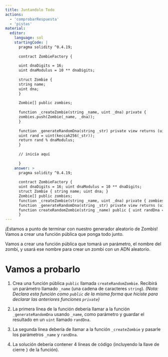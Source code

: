 ```yaml
---
title: Juntandolo Todo
actions:
  - 'comprobarRespuesta'
  - 'pistas'
material:
  editor:
    language: sol
    startingCode: |
      pragma solidity ^0.4.19;
      
      contract ZombieFactory {
      
      uint dnaDigits = 16;
      uint dnaModulus = 10 ** dnaDigits;
      
      struct Zombie {
      string name;
      uint dna;
      }
      
      Zombie[] public zombies;
      
      function _createZombie(string _name, uint _dna) private {
      zombies.push(Zombie(_name, _dna));
      }
      
      function _generateRandomDna(string _str) private view returns (uint) {
      uint rand = uint(keccak256(_str));
      return rand % dnaModulus;
      }
      
      // inicía aquí
      
      }
    answer: >
      pragma solidity ^0.4.19;
      
      contract ZombieFactory {
      uint dnaDigits = 16; uint dnaModulus = 10 ** dnaDigits;
      struct Zombie { string name; uint dna; }
      Zombie[] public zombies;
      function _createZombie(string _name, uint _dna) private { zombies.push(Zombie(_name, _dna)); }
      function _generateRandomDna(string _str) private view returns (uint) { uint rand = uint(keccak256(_str)); return rand % dnaModulus; }
      function createRandomZombie(string _name) public { uint randDna = _generateRandomDna(_name); _createZombie(_name, randDna); }
      }
---
```

¡Estamos a punto de terminar con nuestro generador aleatorio de Zombis! Vamos a crear una función pública que ponga todo junto.

Vamos a crear una función pública que tomará un parámetro, el nombre del zombi, y usará ese nombre para crear un zombi con un ADN aleatorio.

# Vamos a probarlo

1. Crea una función pública `public` llamada `createRandomZombie`. Recibirá un parámetro llamado `_name` (una cadena de caracteres `string`). *(Nota: Declara esta función como `public` de la misma forma que hiciste para declarar las anteriores funciones `private`)*

2. La primera línea de la función debería llamar a la función `_generateRandomDna` usando `_name`, como parámetro y guardar el resultado en un `uint` llamado `randDna`.

3. La segunda línea debería de llamar a la función `_createZombie` y pasarle los parámetros `_name` y `randDna`.

4. La solución debería contener 4 líneas de código (incluyendo la llave de cierre `}` de la función).